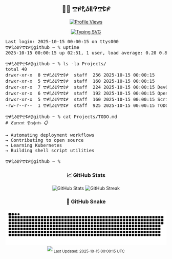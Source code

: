 <div align="center">
  <h2>👨‍💻 𖢧ꛅ𖤢ꚽꚳꛈ𖢧ꛕꛅ</h2>

  [![Profile Views](https://komarev.com/ghpvc/?username=thugger069&color=blueviolet&style=flat-square)](https://github.com/thugger069)

  <a href="https://git.io/typing-svg">
    <img src="https://readme-typing-svg.herokuapp.com?font=Ubuntu+Mono&duration=3000&pause=1000&color=00FF9C&center=true&vCenter=true&width=435&lines=ℌ𝔢𝔩𝔩𝔬+𝔗𝔥𝔢𝔯𝔢;ℑ’𝔪+𖢧ꛅ𖤢ꚽꚳꛈ𖢧ꛕꛅ;𝔚𝔢𝔩𝔠𝔬𝔪ｅ+𝔱𝔬+𝔪𝔶+𝔯𝔢𝔞𝔩𝔪;𝔖𝔥𝔢𝔩𝔩+𝔖𝔠𝔯𝔦𝔭𝔱+𝔈𝔫𝔱𝔥𝔲𝔰𝔦𝔞𝔰𝔱;𝔏𝔦𝔫𝔲𝔵+%26+𝔇𝔢𝔳𝔒𝔭𝔰+𝔈𝔵𝔭𝔩𝔬𝔯𝔢𝔯;𝔒𝔭𝔢𝔫+𝔖𝔬𝔲𝔯𝔠𝔢+ℭ𝔬𝔫𝔱𝔯𝔦𝔟𝔲𝔱𝔬𝔯;𝔄𝔩𝔴𝔞𝔶𝔰+𝔏𝔢𝔞𝔯𝔫𝔦𝔫𝔤+%F0%9F%92%A1" alt="Typing SVG" />
  </a>
</div>

<pre class="terminal">
Last login: 2025-10-15 00:00:15 on ttys000
𖢧ꛅ𖤢ꚽꚳꛈ𖢧ꛕꛅ@github ~ % uptime
2025-10-15 00:00:15 up 02:51, 1 user, load average: 0.20 0.86 0.95

𖢧ꛅ𖤢ꚽꚳꛈ𖢧ꛕꛅ@github ~ % ls -la Projects/
total 40
drwxr-xr-x  8 𖢧ꛅ𖤢ꚽꚳꛈ𖢧ꛕꛅ  staff  256 2025-10-15 00:00:15
drwxr-xr-x  5 𖢧ꛅ𖤢ꚽꚳꛈ𖢧ꛕꛅ  staff  160 2025-10-15 00:00:15
drwxr-xr-x  7 𖢧ꛅ𖤢ꚽꚳꛈ𖢧ꛕꛅ  staff  224 2025-10-15 00:00:15 DevOps
drwxr-xr-x  6 𖢧ꛅ𖤢ꚽꚳꛈ𖢧ꛕꛅ  staff  192 2025-10-15 00:00:15 OpenSource
drwxr-xr-x  5 𖢧ꛅ𖤢ꚽꚳꛈ𖢧ꛕꛅ  staff  160 2025-10-15 00:00:15 Scripts
-rw-r--r--  1 𖢧ꛅ𖤢ꚽꚳꛈ𖢧ꛕꛅ  staff  925 2025-10-15 00:00:15 TODO.md

𖢧ꛅ𖤢ꚽꚳꛈ𖢧ꛕꛅ@github ~ % cat Projects/TODO.md
# ℭ𝔲𝔯𝔯𝔢𝔫𝔱 𝔓𝔯𝔬𝔧𝔢𝔠𝔱𝔰 📋

→ Automating deployment workflows
→ Contributing to open source
→ Learning Kubernetes
→ Building shell script utilities

𖢧ꛅ𖤢ꚽꚳꛈ𖢧ꛕꛅ@github ~ %
</pre>

<div align="center">
  <h3>📈 GitHub Stats</h3>
  <img src="https://github-readme-stats.vercel.app/api?username=thugger069&show_icons=true&theme=radical" alt="GitHub Stats" height="170"/>
  <img src="https://github-readme-streak-stats.herokuapp.com/?user=thugger069&theme=radical" alt="GitHub Streak" height="170"/>
</div>

<div align="center">
  <h3>🐍 GitHub Snake</h3>
  <picture>
    <source media="(prefers-color-scheme: dark)" srcset="dist/github-snake-dark.svg?ts=2025-10-15 00%3A00%3A15" />
    <source media="(prefers-color-scheme: light)" srcset="dist/github-snake.svg?ts=2025-10-15 00%3A00%3A15" />
    <img alt="Github Contribution Snake Animation" src="dist/github-snake.svg?ts=2025-10-15 00%3A00%3A15" />
  </picture>
</div>

<div align="center">
  <img src="https://capsule-render.vercel.app/api?type=waving&color=gradient&height=100&section=footer"/>
  <sub>Last Updated: 2025-10-15 00:00:15 UTC</sub>
</div>
